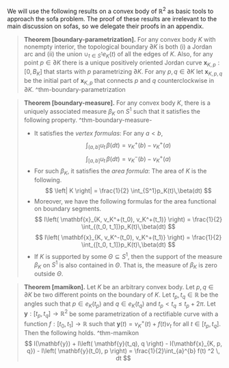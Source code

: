We will use the following results on a convex body of $\mathbb{R}^2$ as basic tools to approach the sofa problem. The proof of these results are irrelevant to the main discussion on sofas, so we delegate their proofs in an appendix.

> __Theorem [boundary-parametrization].__ For any convex body $K$ with nonempty interior, the topological boundary $\partial K$ is both (i) a Jordan arc and (ii) the union $\cup_{t \in S^1} e_K(t)$ of all the edges of $K$. Also, for any point $p \in \partial K$ there is a unique positively oriented Jordan curve $\mathbf{x}_{K, p} : [0, B_K]$ that starts with $p$ parametrizing $\partial K$. For any $p, q \in \partial K$ let $\mathbf{x}_{K, p, q}$ be the initial part of $\mathbf{x}_{K, p}$ that connects $p$ and $q$ counterclockwise in $\partial K$. ^thm-boundary-parametrization

> __Theorem [boundary-measure].__ For any convex body $K$, there is a uniquely associated measure $\beta_K$ on $S^1$ such that it satisfies the following property. ^thm-boundary-measure-
> 
> - It satisfies the _vertex formulas_: For any $a < b$, 
$$
\int_{(a, b]} u_t \, \beta(dt) = v_K^+(b) - v_K^+(a) 
$$
$$
\int_{[a, b]} u_t \, \beta(dt) = v_K^-(b) - v_K^+(a) 
$$
> - For such $\beta_K$, it satisfies the _area formula_: The area of $K$ is the following.
$$
\left| K \right| = \frac{1}{2} \int_{S^1}p_K(t)\,\beta(dt)
$$
> - Moreover, we have the following formulas for the area functional on boundary segments.
$$
I\left( \mathbf{x}_{K, v_K^+(t_0), v_K^+(t_1)} \right) = \frac{1}{2} \int_{(t_0, t_1]}p_K(t)\,\beta(dt)
$$
$$
I\left( \mathbf{x}_{K, v_K^-(t_0), v_K^+(t_1)} \right) = \frac{1}{2} \int_{[t_0, t_1]}p_K(t)\,\beta(dt)
$$
> - If $K$ is supported by some $\Theta \subseteq S^1$, then the support of the measure $\beta_K$ on $S^1$ is also contained in $\Theta$. That is, the measure of $\beta_K$ is zero outside $\Theta$.

> __Theorem [mamikon].__ Let $K$ be an arbitrary convex body. Let $p, q \in \partial K$ be two different points on the boundary of $K$. Let $t_p, t_q \in \mathbb{R}$ be the angles such that $p \in e_K(t_p)$ and $q \in e_K(t_q)$ and $t_p < t_q \leq t_p + 2 \pi$. Let $\mathbf{y} : [t_p, t_q] \to \mathbb{R}^2$ be some parametrization of a rectifiable curve with a function $f : [t_0, t_1] \to \mathbb{R}$ such that $\mathbf{y}(t) = v_K^+(t) + f(t)v_t$ for all $t \in [t_p, t_q]$. Then the following holds. ^thm-mamikon
$$
I(\mathbf{y}) + I\left( \mathbf{y}(t_q), q \right) - I(\mathbf{x}_{K, p, q}) - I\left( \mathbf{y}(t_0), p \right) =  \frac{1}{2}\int_{a}^{b} f(t) ^2 \, dt
$$